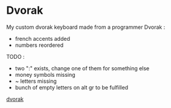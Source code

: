# Dvorak

My custom dvorak keyboard made from a programmer Dvorak :
  - french accents added
  - numbers reordered

TODO :
  - two ":" exists, change one of them for something else
  - money symbols missing
  - ~ letters missing
  - bunch of empty letters on alt gr to be fulfilled

[dvorak](dvorak.png)
